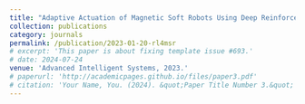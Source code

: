 ```yaml
---
title: "Adaptive Actuation of Magnetic Soft Robots Using Deep Reinforcement Learning"
collection: publications
category: journals
permalink: /publication/2023-01-20-rl4msr
# excerpt: 'This paper is about fixing template issue #693.'
# date: 2024-07-24
venue: 'Advanced Intelligent Systems, 2023.'
# paperurl: 'http://academicpages.github.io/files/paper3.pdf'
# citation: 'Your Name, You. (2024). &quot;Paper Title Number 3.&quot; <i>GitHub Journal of Bugs</i>. 1(3).'
---
```

